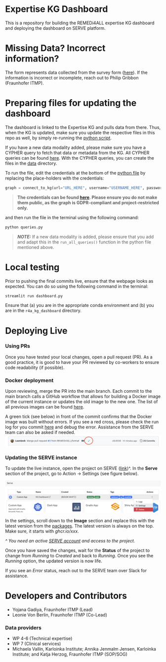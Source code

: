 # Expertise KG Dashboard

This is a repository for building the REMEDi4ALL expertise KG dashboard and deploying the dashboard on SERVE platform.

# Missing Data? Incorrect information?

The form represents data collected from the survey form ([here](https://forms.office.com/e/31VQV0E9bp)). If the information is incorrect or incomplete, reach out to Philip Gribbon (Fraunhofer ITMP).

# Preparing files for updating the dashboard

The dashboard is linked to the Expertise KG and pulls data from there. Thus, when the KG is updated, make sure you update the respective files in this repo as well, by simply re-running the [python script](queries.py). 

If you have a new data modality added, please make sure you have a CYPHER query to fetch that data or metadata from the KG. All CYPHER queries can be found [here](queries.py). With the CYPHER queries, you can create the files in the [data](data) directory.

To run the file, edit the credentials at the bottom of the [python file](queries.py) by replacing the place-holders with
the credentials:
```python
graph = connect_to_kg(url="URL_HERE", username="USERNAME_HERE", password="PASSWORD_HERE")  #
```
> **The credentials can be found [here](https://github.com/REMEDI4ALL/expertise-kg/blob/main/src/constants.py#L12). Please ensure you do not make them public, as the graph is GDPR-compliant and project-restricted only.**

and then run the file in the terminal using the following command:
```bash
python queries.py
```
> **_NOTE:_** If a new data modality is added, please ensure that you add and adapt this in the `run_all_queries()` function in the python file mentioned above.

# Local testing

Prior to pushing the final commits live, ensure that the webpage looks as expected. You can do so using the following command in the terminal:
```bash
streamlit run dashboard.py
```

Ensure that (a) you are in the appropriate conda environment and (b) you are in the `r4a_kg_dashboard` directory.

# Deploying Live

### Using PRs
Once you have tested your local changes, open a pull request (PR). As a good practice, it is good to have your PR reviewed by co-workers to ensure code readability (if possible). 

### Docker deployment
Upon reviewing, merge the PR into the main branch. Each commit to the main branch calls a GitHub workflow that allows for building a Docker image of the current instance or updates the old image to the new one. The list of all previous images can be found [here](https://github.com/REMEDI4ALL/kg_dashboard/pkgs/container/kg_dashboard). 

A green tick (see below) in front of the commit confirms that the Docker image was built without errors. If you see a red cross, please check the run log for you commit [here](https://github.com/REMEDI4ALL/kg_dashboard/actions) and debug the error. Assistance from the SERVE team can also be asked if needed.
![docs_1](docs/docker_success.png)

### Updating the SERVE instance

To update the live instance, open the project on SERVE ([link](https://serve.scilifelab.se/projects/expertise-kg-dashboard-mxc/))^. In the **Serve** section of the project, go to Action -> Settings (see figure below).

![project](docs/kg_project_serve.png)

In the settings, scroll down to the **Image** section and replace this with the latest version from the [packages](https://github.com/REMEDI4ALL/kg_dashboard/pkgs/container/kg_dashboard). The latest version is always on the top. Make sure, it starts with *ghcr.io/xxx*.

*^ You need an active [SERVE account](https://serve.scilifelab.se/) and access to the project.*

Once you have saved the changes, wait for the **Status** of the project to change from *Running* to *Created* and back to *Running*. Once you see the *Running* option, the updated version is now life.

If you see an *Error* status, reach out to the SERVE team over Slack for assistance.

# Developers and Contributors

* Yojana Gadiya, Fraunhofer ITMP (Lead)
* Leonie Von Berlin, Fraunhofer ITMP (Co-Lead)

### Data providers

* WP 4-6 (Technical expertise)
* WP 7 (Clinical services)
* Michaela Vallin, Karloinka Institute; Annika Jenmalm Jensen, Karloinka Institute; and Katja Herzog, Fraunhofer ITMP (SOP/SOG)
